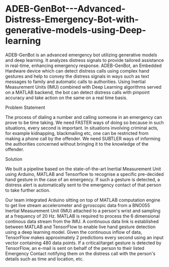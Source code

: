 # ADEB-GenBot---Advanced-Distress-Emergency-Bot-with-generative-models-using-Deep-learning
ADEB-GenBot is an advanced emergency bot utilizing generative models and deep learning. It analyzes distress signals to provide tailored assistance in real-time, enhancing emergency response.
ADEB-GenBot, an Embedded Hardware device which can detect distress calls using complex hand gestures and help to convey the distress signals in ways such as text messages to family and automatic calls to authorities. Using Inertial Measurement Units (IMU) combined with Deep Learning algorithms served on a MATLAB backend, the bot can detect distress calls with pinpoint accuracy and take action on the same on a real time basis.

Problem Statement

The process of dialing a number and calling someone in an emergency can prove to be time taking. We need FASTER ways of doing so because in such situations, every second is important.
In situations involving criminal acts, for example kidnapping, blackmailing etc, one can be restricted from making a phone call by the offender. We need SUBTLER ways of informing the authorities concerned without bringing it to the knowledge of the offender.


Solution

We built a pipeline based on the state-of-the-art Inertial Measurement Unit using Arduino, MATLAB and Tensorflow to recognise a specific pre-decided hand gesture in the case of an emergency. If such a gesture is detected, a distress alert is automatically sent to the emergency contact of that person to take further action.

Our team integrated Arduino sitting on top of MATLAB computation engine to get live stream accelerometer and gyroscopic data from a BNO055 Inertial Measurement Unit (IMU) attached to a person's wrist and sampling at a frequency of 20 Hz. MATLAB is required to process the 6 dimensional continous data stream from the IMU.
A continuous data link is established between MATLAB and TensorFlow to enable live hand gesture detection using a deep learning model. Given the continuous inflow of data, TensorFlow makes approximately 2 predictions every second using an input vector containing 480 data points.
If a critical/target gesture is detected by TensorFlow, an e-mail is sent on behalf of the person to their listed Emergency Contact notifying them on the distress call with the person's details such as time and location, etc.
